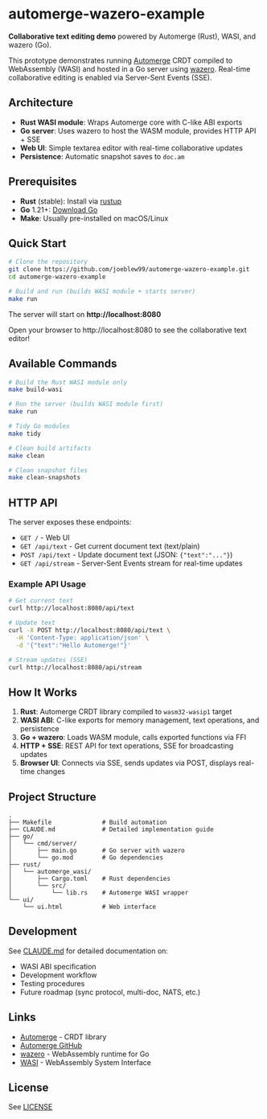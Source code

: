 # automerge-wazero-example

**Collaborative text editing demo** powered by Automerge (Rust), WASI, and wazero (Go).

This prototype demonstrates running [Automerge](https://automerge.org) CRDT compiled to WebAssembly (WASI) and hosted in a Go server using [wazero](https://wazero.io). Real-time collaborative editing is enabled via Server-Sent Events (SSE).

## Architecture

- **Rust WASI module**: Wraps Automerge core with C-like ABI exports
- **Go server**: Uses wazero to host the WASM module, provides HTTP API + SSE
- **Web UI**: Simple textarea editor with real-time collaborative updates
- **Persistence**: Automatic snapshot saves to `doc.am`

## Prerequisites

- **Rust** (stable): Install via [rustup](https://rustup.rs/)
- **Go** 1.21+: [Download Go](https://go.dev/dl/)
- **Make**: Usually pre-installed on macOS/Linux

## Quick Start

```bash
# Clone the repository
git clone https://github.com/joeblew99/automerge-wazero-example.git
cd automerge-wazero-example

# Build and run (builds WASI module + starts server)
make run
```

The server will start on **http://localhost:8080**

Open your browser to http://localhost:8080 to see the collaborative text editor!

## Available Commands

```bash
# Build the Rust WASI module only
make build-wasi

# Run the server (builds WASI module first)
make run

# Tidy Go modules
make tidy

# Clean build artifacts
make clean

# Clean snapshot files
make clean-snapshots
```

## HTTP API

The server exposes these endpoints:

- `GET /` - Web UI
- `GET /api/text` - Get current document text (text/plain)
- `POST /api/text` - Update document text (JSON: `{"text":"..."}`)
- `GET /api/stream` - Server-Sent Events stream for real-time updates

### Example API Usage

```bash
# Get current text
curl http://localhost:8080/api/text

# Update text
curl -X POST http://localhost:8080/api/text \
  -H 'Content-Type: application/json' \
  -d '{"text":"Hello Automerge!"}'

# Stream updates (SSE)
curl http://localhost:8080/api/stream
```

## How It Works

1. **Rust**: Automerge CRDT library compiled to `wasm32-wasip1` target
2. **WASI ABI**: C-like exports for memory management, text operations, and persistence
3. **Go + wazero**: Loads WASM module, calls exported functions via FFI
4. **HTTP + SSE**: REST API for text operations, SSE for broadcasting updates
5. **Browser UI**: Connects via SSE, sends updates via POST, displays real-time changes

## Project Structure

```
.
├── Makefile              # Build automation
├── CLAUDE.md             # Detailed implementation guide
├── go/
│   └── cmd/server/
│       ├── main.go       # Go server with wazero
│       └── go.mod        # Go dependencies
├── rust/
│   └── automerge_wasi/
│       ├── Cargo.toml    # Rust dependencies
│       └── src/
│           └── lib.rs    # Automerge WASI wrapper
└── ui/
    └── ui.html           # Web interface
```

## Development

See [CLAUDE.md](CLAUDE.md) for detailed documentation on:
- WASI ABI specification
- Development workflow
- Testing procedures
- Future roadmap (sync protocol, multi-doc, NATS, etc.)

## Links

- [Automerge](https://automerge.org) - CRDT library
- [Automerge GitHub](https://github.com/automerge/automerge)
- [wazero](https://wazero.io) - WebAssembly runtime for Go
- [WASI](https://wasi.dev) - WebAssembly System Interface

## License

See [LICENSE](LICENSE)
